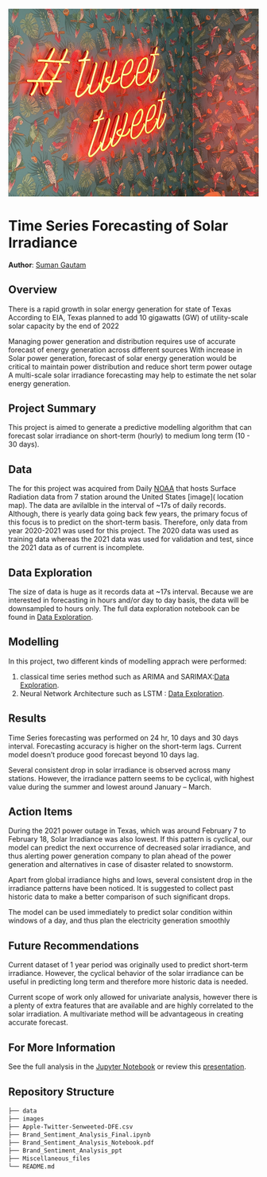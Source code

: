 ![image](https://github.com/sgautam666/Brand_Sentiment_Analysis_with_NLP/blob/main/images/photo-1595287137144-cf60a87f39d9_unsplash_Chris%20J.%20Davis.jpg)

# Time Series Forecasting of Solar Irradiance

**Author**: [Suman Gautam](mailto:smngeo@gmail.com)

## Overview

There is a rapid growth in solar energy generation for state of Texas
According to EIA, Texas planned to add 10 gigawatts (GW) of utility-scale solar capacity by the end of 2022

Managing power generation and distribution requires use of accurate forecast of energy generation across different sources
With increase in Solar power generation, forecast of solar energy generation would be critical to maintain power distribution and reduce short term power outage 
A multi-scale solar irradiance forecasting may help to estimate the net solar energy generation.


## Project Summary

This project is aimed to generate a predictive modelling algorithm that can forecast solar irradiance on short-term (hourly) to medium long term (10 - 30 days). 

## Data

The for this project was acquired from Daily [NOAA](https://gml.noaa.gov/aftp/data/radiation/surfrad/) that hosts Surface Radiation data from 7 station around the United States [image]( location map). The data are avilalble in the interval of ~17s of daily records. Although, there is yearly data going back few years, the primary focus of this focus is to predict on the short-term basis. Therefore, only data from year 2020-2021 was used for this project. The 2020 data was used as training data whereas the 2021 data was used for validation and test, since the 2021 data as of current is incomplete. 

## Data Exploration

The size of data is huge as it records data at ~17s interval. Because we are interested in forecasting in hours and/or day to day basis, the data will be downsampled to hours only. The full data exploration notebook can be found in [Data Exploration](./Surfrad_data_collection.ipynb).

## Modelling 
In this project, two different kinds of modelling apprach were performed: 
1. classical time series method such as ARIMA and SARIMAX:[Data Exploration](./Surfrad_data_collection.ipynb).
2. Neural Network Architecture such as LSTM : [Data Exploration](./Surfrad_data_collection.ipynb).

## Results

Time Series forecasting was performed on 24 hr, 10 days and 30 days interval. Forecasting accuracy is higher on the short-term lags. Current model doesn’t produce good forecast beyond 10 days lag. 

Several consistent drop in solar irradiance is observed across many stations. However, the irradiance pattern seems to be cyclical, with highest value during the summer and lowest around January – March.


## Action Items
During the 2021 power outage in Texas, which was around February 7 to February 18, Solar Irradiance was also lowest. If this pattern is cyclical, our model can predict the next occurrence of decreased solar irradiance, and thus alerting power generation company to plan ahead of the power generation and alternatives in case of disaster related to snowstorm. 

Apart from global irradiance highs and lows, several consistent drop in the irradiance patterns have been noticed. It is suggested to collect past historic data to make a better comparison of such significant drops.

The model can be used immediately to predict solar condition within windows of a day, and thus plan the electricity generation smoothly

##  Future Recommendations
Current dataset of 1 year period was originally used to predict short-term irradiance. However, the cyclical behavior of the solar irradiance can be useful in predicting long term and therefore more historic data is needed.

Current scope of work only allowed for univariate analysis, however there is a plenty of extra features that are available and are highly correlated to the solar irradiation. A multivariate method will be advantageous in creating accurate forecast.

## For More Information

See the full analysis in the [Jupyter Notebook](./final_model.ipynb) or review this [presentation]().



## Repository Structure

```
├── data
├── images
├── Apple-Twitter-Senweeted-DFE.csv
├── Brand_Sentiment_Analysis_Final.ipynb
├── Brand_Sentiment_Analysis_Notebook.pdf
├── Brand_Sentiment_Analysis_ppt
├── Miscellaneous_files
└── README.md
```